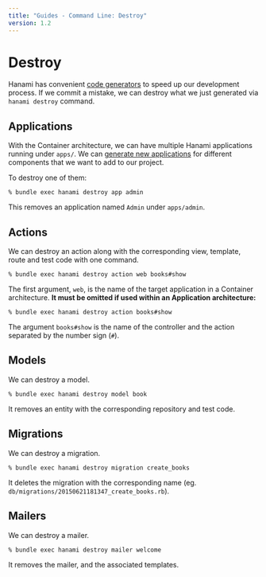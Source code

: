 ```yaml
---
title: "Guides - Command Line: Destroy"
version: 1.2
---
```


# Destroy

Hanami has convenient [code generators](/guides/1.1/command-line/generators) to speed up our development process.
If we commit a mistake, we can destroy what we just generated via `hanami destroy` command.

## Applications

With the Container architecture, we can have multiple Hanami applications running under `apps/`.
We can [generate new applications](/guides/1.1/command-line/generators) for different components that we want to add to our project.

To destroy one of them:

```shell
% bundle exec hanami destroy app admin
```

This removes an application named `Admin` under `apps/admin`.

## Actions

We can destroy an action along with the corresponding view, template, route and test code with one command.

```shell
% bundle exec hanami destroy action web books#show
```

The first argument, `web`, is the name of the target application in a Container architecture.
**It must be omitted if used within an Application architecture:**

```shell
% bundle exec hanami destroy action books#show
```

The argument `books#show` is the name of the controller and the action separated by the number sign (`#`).

## Models

We can destroy a model.

```shell
% bundle exec hanami destroy model book
```

It removes an entity with the corresponding repository and test code.

## Migrations

We can destroy a migration.

```shell
% bundle exec hanami destroy migration create_books
```

It deletes the migration with the corresponding name (eg. `db/migrations/20150621181347_create_books.rb`).

## Mailers

We can destroy a mailer.

```shell
% bundle exec hanami destroy mailer welcome
```

It removes the mailer, and the associated templates.
